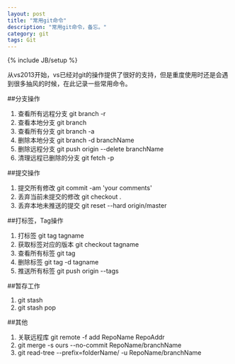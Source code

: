 ```yaml
---
layout: post
title: "常用git命令"
description: "常用git命令，备忘。"
category: git
tags: Git
---
```

{% include JB/setup %}

从vs2013开始，vs已经对git的操作提供了很好的支持，但是重度使用时还是会遇到很多抽风的时候，在此记录一些常用命令。

##分支操作

1. 查看所有远程分支 git branch -r
2. 查看本地分支 git branch
3. 查看所有分支 git branch -a
4. 删除本地分支 git branch -d branchName
5. 删除远程分支 git push origin --delete branchName
6. 清理远程已删除的分支 git fetch -p

##提交操作

1. 提交所有修改 git commit -am 'your comments'
2. 丢弃当前未提交的修改 git checkout .
3. 丢弃本地未推送的提交 git reset --hard origin/master

##打标签，Tag操作

1. 打标签 git tag tagname
2. 获取标签对应的版本 git checkout tagname
3. 查看所有标签 git tag
4. 删除标签 git tag -d tagname
5. 推送所有标签 git push origin --tags

##暂存工作

1. git stash
2. git stash pop

##其他

1. 关联远程库 git remote -f add RepoName RepoAddr
2. git merge -s ours --no-commit RepoName/branchName
3. git read-tree --prefix=folderName/ -u RepoName/branchName